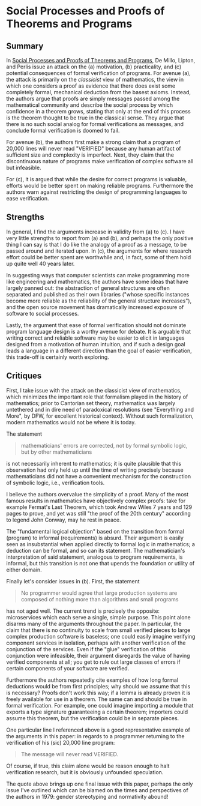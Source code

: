# Social Processes and Proofs of Theorems and Programs

## Summary
In [Social Processes and Proofs of Theorems and Programs](./paper.pdf), De
Millo, Lipton, and Perlis issue an attack on the (a) motivation, (b)
practicality, and (c) potential consequences of formal verification of
programs. For avenue (a), the attack is primarily on the _classicist_ view of
mathematics, the view in which one considers a proof as evidence that there
does exist some completely formal, mechanical deduction from the basest axioms.
Instead, the authors argue that proofs are simply messages passed among the
mathematical community and describe the social process by which confidence in a
theorem grows, stating that only at the end of this process is the theorem
thought to be true in the classical sense.  They argue that there is no such
social analog for formal verifications as messages, and conclude formal
verification is doomed to fail.

For avenue (b), the authors first make a strong claim that a program of 20,000
lines will never read "VERIFIED" because any human artifact of sufficient size
and complexity is imperfect.  Next, they claim that the discontinuous nature of
programs make verification of complex software all but infeasible.

For (c), it is argued that while the desire for correct programs is valuable,
efforts would be better spent on making reliable programs. Furthermore the
authors warn against restricting the design of programming
languages to ease verification.

## Strengths
In general, I find the arguments increase in validity from (a) to (c). I
have very little strengths to report from (a) and (b), and perhaps the only
positive thing I can say is that I do like the analogy of a proof as a message,
to be passed around and iterated upon.  In (c), the arguments for where research
effort could be better spent are worthwhile and, in fact, some of them hold up
quite well 40 years later.

In suggesting ways that computer scientists can make
programming more like engineering and mathematics, the authors have some ideas
that have largely panned out: the abstraction of general structures are often
separated and published as their own libraries ("whose specific instances become
more reliable as the reliability of the general structure increases"), and the
open source movement has dramatically increased exposure of software to social
processes.

Lastly, the argument that ease of formal verification should
not dominate program language design is a worthy avenue for debate. It is
arguable that writing correct and reliable software may be easier to elicit in
languages designed from a motivation of human intuition, and if such a design
goal leads a language in a different direction than the goal of easier
verification, this trade-off is certainly worth exploring.

## Critiques
First, I take issue with the attack on the classicist view of mathematics, which
minimizes the important role that formalism played in the history of
mathematics; prior to Cantorian set theory, mathematics was largely
untethered and in dire need of paradoxical resolutions (see "Everything and
More", by DFW, for excellent historical context). Without such formalization,
modern mathematics would not be where it is today.

The statement

> mathematicians' errors are corrected, not by formal symbolic logic, but by
> other mathematicians

is not necessarily inherent to mathematics; it is quite plausible that this
observation had only held up until the time of writing precisely because
mathematicians did not have a convenient mechanism for the construction of
symbolic logic, i.e., verification tools.

I believe the authors overvalue the simplicity of a proof. Many of the most
famous results in mathematics have objectively complex proofs: take for
example Fermat's Last Theorem, which took Andrew Wiles 7 years and 129 pages
to prove, and yet was still "the proof of the 20th century" according to
legend John Conway, may he rest in peace.

The "fundamental logical objection" based on the transition from formal
(program) to informal (requirements) is absurd. Their argument is easily seen
as insubstantial when applied directly to formal logic in mathematics; a
deduction can be formal, and so can its statement. The mathematician's
interpretation of said statement, analogous to program requirements, is
informal, but this transition is not one that upends the foundation or utility
of either domain.

Finally let's consider issues in (b). First, the statement

> No programmer would agree that large production systems are composed of
> nothing more than algorithms and small programs

has not aged well. The current trend is precisely the opposite: microservices
which each serve a single, simple purpose.  This point alone disarms many of
the arguments throughout the paper. In particular, the claim that there is no
continuity to scale from small verified pieces to large complex production
software is baseless; one could easily imagine verifying component services in
isolation, perhaps with another verification of the conjunction of the
services. Even if the "glue" verification of this conjunction were infeasible,
their argument disregards the value of having verified components at all; you
get to rule out large classes of errors if certain components of your software
are verified.

Furthermore the authors repeatedly cite examples of how long formal deductions
would be from first principles; why should we assume that this is necessary?
Proofs don't work this way; if a lemma is already proven it is freely available
for use in a theorem. The same can and should be true in formal verification.
For example, one could imagine importing a module that exports a type signature
guaranteeing a certain theorem; importers could assume this theorem, but the
verification could be in separate pieces.

One particular line I referenced above is a good representative example of the
arguments in this paper: in regards to a programmer returning to the
verification of his (sic) 20,000 line program:

> The message will never read VERIFIED.

Of course, if true, this claim alone would be reason enough to halt
verification research, but it is obviously unfounded speculation.

The quote above brings up one final issue with this paper, perhaps the only
issue I've outlined which can be blamed on the times and perspectives of the
authors in 1979: gender stereotyping and normativity abound!
